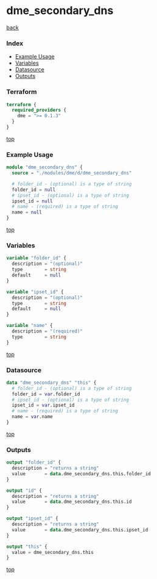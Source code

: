 # dme_secondary_dns

[back](../dme.md)

### Index

- [Example Usage](#example-usage)
- [Variables](#variables)
- [Datasource](#datasource)
- [Outputs](#outputs)

### Terraform

```terraform
terraform {
  required_providers {
    dme = ">= 0.1.3"
  }
}
```

[top](#index)

### Example Usage

```terraform
module "dme_secondary_dns" {
  source = "./modules/dme/d/dme_secondary_dns"

  # folder_id - (optional) is a type of string
  folder_id = null
  # ipset_id - (optional) is a type of string
  ipset_id = null
  # name - (required) is a type of string
  name = null
}
```

[top](#index)

### Variables

```terraform
variable "folder_id" {
  description = "(optional)"
  type        = string
  default     = null
}

variable "ipset_id" {
  description = "(optional)"
  type        = string
  default     = null
}

variable "name" {
  description = "(required)"
  type        = string
}
```

[top](#index)

### Datasource

```terraform
data "dme_secondary_dns" "this" {
  # folder_id - (optional) is a type of string
  folder_id = var.folder_id
  # ipset_id - (optional) is a type of string
  ipset_id = var.ipset_id
  # name - (required) is a type of string
  name = var.name
}
```

[top](#index)

### Outputs

```terraform
output "folder_id" {
  description = "returns a string"
  value       = data.dme_secondary_dns.this.folder_id
}

output "id" {
  description = "returns a string"
  value       = data.dme_secondary_dns.this.id
}

output "ipset_id" {
  description = "returns a string"
  value       = data.dme_secondary_dns.this.ipset_id
}

output "this" {
  value = dme_secondary_dns.this
}
```

[top](#index)